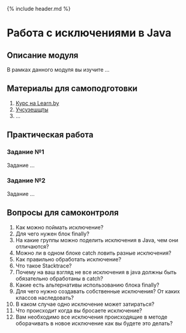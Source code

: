 {% include header.md %}

Работа с исключениями в Java
====================

Описание модуля
---------------------
В рамках данного модуля вы изучите ...

Материалы для самоподготовки
---------------------
1. [Курс на Learn.by](https://learn.by/courses/course-v1:EPAM+JEE+ext1/courseware)
1. [Учсузешщты](https://www.youtube.com/watch?v=RcwyUIyF7kI)
1. ...

Практическая работа
---------------------

### Задание №1
Задание ...

### Задание №2
Задание ...

Вопросы для самоконтроля
---------------------
1. Как можно поймать исключение?
1. Для чего нужен блок finally?
1. На какие группы можно поделить исключения в Java, чем они отличаются?
1. Можно ли в одном блоке catch ловить разные исключения?
1. Как правильно обработать исключение?
1. Что такое Stacktrace?
1. Почему на ваш взгляд не все исключения в java должны быть обязательно обработаны в catch?
1. Какие есть альтернативы использованию блока finally?
1. Для чего нужно создавать собственные исключения? От каких классов наследовать?
1. В каком случае одно исключение может затираться?
1. Что происходит когда вы бросаете исключение?
1. Вам необходимо все исключения происходящие в методе оборачивать в новое исключение как вы будете это делать?